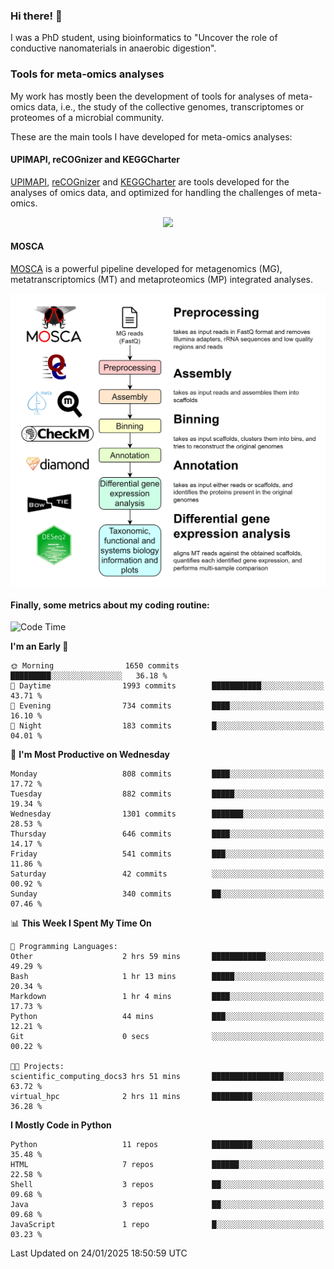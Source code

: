 ### Hi there! 👋

I was a PhD student, using bioinformatics to "Uncover the role of conductive nanomaterials in anaerobic digestion".

### Tools for meta-omics analyses

My work has mostly been the development of tools for analyses of meta-omics data, i.e., the study of the collective genomes, transcriptomes or proteomes of a microbial community.

These are the main tools I have developed for meta-omics analyses:

#### UPIMAPI, reCOGnizer and KEGGCharter

[UPIMAPI](https://github.com/iquasere/UPIMAPI), [reCOGnizer](https://github.com/iquasere/reCOGnizer) and [KEGGCharter](https://github.com/iquasere/KEGGCharter) are tools developed for the analyses of omics data, and optimized for handling the challenges of meta-omics.

<p align="center">
    <img src="assets/annotation_paper.png">
</p>

#### MOSCA

[MOSCA](https://github.com/iquasere/MOSCA) is a powerful pipeline developed for metagenomics (MG), metatranscriptomics (MT) and metaproteomics (MP) integrated analyses.

<p align="center">
    <img src="assets/mosca_workflow.png" align="center" width="700">
</p>


#### Finally, some metrics about my coding routine:

<!--START_SECTION:waka-->
![Code Time](http://img.shields.io/badge/Code%20Time-905%20hrs%2053%20mins-blue)

**I'm an Early 🐤** 

```text
🌞 Morning                1650 commits        █████████░░░░░░░░░░░░░░░░   36.18 % 
🌆 Daytime                1993 commits        ███████████░░░░░░░░░░░░░░   43.71 % 
🌃 Evening                734 commits         ████░░░░░░░░░░░░░░░░░░░░░   16.10 % 
🌙 Night                  183 commits         █░░░░░░░░░░░░░░░░░░░░░░░░   04.01 % 
```
📅 **I'm Most Productive on Wednesday** 

```text
Monday                   808 commits         ████░░░░░░░░░░░░░░░░░░░░░   17.72 % 
Tuesday                  882 commits         █████░░░░░░░░░░░░░░░░░░░░   19.34 % 
Wednesday                1301 commits        ███████░░░░░░░░░░░░░░░░░░   28.53 % 
Thursday                 646 commits         ████░░░░░░░░░░░░░░░░░░░░░   14.17 % 
Friday                   541 commits         ███░░░░░░░░░░░░░░░░░░░░░░   11.86 % 
Saturday                 42 commits          ░░░░░░░░░░░░░░░░░░░░░░░░░   00.92 % 
Sunday                   340 commits         ██░░░░░░░░░░░░░░░░░░░░░░░   07.46 % 
```


📊 **This Week I Spent My Time On** 

```text
💬 Programming Languages: 
Other                    2 hrs 59 mins       ████████████░░░░░░░░░░░░░   49.29 % 
Bash                     1 hr 13 mins        █████░░░░░░░░░░░░░░░░░░░░   20.34 % 
Markdown                 1 hr 4 mins         ████░░░░░░░░░░░░░░░░░░░░░   17.73 % 
Python                   44 mins             ███░░░░░░░░░░░░░░░░░░░░░░   12.21 % 
Git                      0 secs              ░░░░░░░░░░░░░░░░░░░░░░░░░   00.22 % 

🐱‍💻 Projects: 
scientific_computing_docs3 hrs 51 mins       ████████████████░░░░░░░░░   63.72 % 
virtual_hpc              2 hrs 11 mins       █████████░░░░░░░░░░░░░░░░   36.28 % 
```

**I Mostly Code in Python** 

```text
Python                   11 repos            █████████░░░░░░░░░░░░░░░░   35.48 % 
HTML                     7 repos             ██████░░░░░░░░░░░░░░░░░░░   22.58 % 
Shell                    3 repos             ██░░░░░░░░░░░░░░░░░░░░░░░   09.68 % 
Java                     3 repos             ██░░░░░░░░░░░░░░░░░░░░░░░   09.68 % 
JavaScript               1 repo              █░░░░░░░░░░░░░░░░░░░░░░░░   03.23 % 
```




 Last Updated on 24/01/2025 18:50:59 UTC
<!--END_SECTION:waka-->

